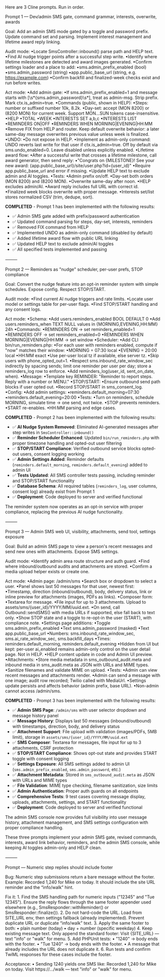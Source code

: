 Here are 3 Cline prompts. Run in order.

Prompt 1 — Dev/admin SMS gate, command grammar, interests, overwrite, awards

Goal: Add an admin SMS mode gated by a toggle and password prefix. Update command set and parsing. Implement interest management and lifetime award reply linking.

Audit mode:
•Locate SmsController::inbound() parse path and HELP text.
•Find AI nudge trigger points after a successful step write.
•Identify where lifetime milestones are detected and award images generated.
•Confirm settings loader and a place to add:
•sms.admin_prefix_enabled (bool)
•sms.admin_password (string)
•app.public_base_url (string, e.g. https://example.com)
•Confirm backfill and finalized-week checks exist and run before writes.

Act mode:
•Add admin gate:
•If sms.admin_prefix_enabled=1 and message starts with [\s*{sms.admin_password}\s*], treat as admin-msg. Strip prefix. Mark ctx.is_admin=true.
•Commands (public, shown in HELP):
•Steps: number or suffixed number 10k, 8.2k.
•Day-set: accept (MON 8200) or (8200 MON) for current week. Support MON…SUN tokens case-insensitive.
•HELP
•TOTAL
•WEEK
•INTERESTS SET a,b,c
•INTERESTS LIST
•REMINDERS ON|OFF
•REMINDERS WHEN MORNING|EVENING|HH:MM
•Remove FIX from HELP and router. Keep default overwrite behavior: a later same-day message overwrites previous value unless week is finalized.
•UNDO:
•Do not expose in HELP.
•Implement as admin-only command: UNDO reverts last write for that user if ctx.is_admin=true. Off by default via sms.undo_enabled=0. Leave disabled unless explicitly enabled.
•Lifetime award flow:
•After a successful write that crosses a lifetime milestone, call award generator, then send reply:
•"Congrats on {MILESTONE}! See your new award: {app.public_base_url}/site/user.php?id={user_id}"
•Require app.public_base_url and error if missing.
•Update HELP text to exclude admin and AI toggles.
•Tests:
•Admin prefix on/off.
•Day-set both orders (MON 8200) and (8200 MON).
•Overwrite same-day after noon.
•HELP excludes admin/AI.
•Award reply includes full URL with correct id.
•Finalized week blocks overwrite with proper message.
•Interests set/list stores normalized CSV (trim, dedupe, sort).

**COMPLETED** - Prompt 1 has been implemented with the following results:

- ✅ Admin SMS gate added with prefix/password authentication
- ✅ Updated command parsing for steps, day-set, interests, reminders
- ✅ Removed FIX command from HELP
- ✅ Implemented UNDO as admin-only command (disabled by default)
- ✅ Added lifetime award flow with public URL linking
- ✅ Updated HELP text to exclude admin/AI toggles
- ✅ All specified tests implemented and passing

⸻

Prompt 2 — Reminders as "nudge" scheduler, per-user prefs, STOP compliance

Goal: Convert the nudge feature into an opt-in reminder system with simple schedules. Expose config. Respect STOP/START.

Audit mode:
•Find current AI nudge triggers and rate limits.
•Locate user model or settings table for per-user flags.
•Find STOP/START handling and any consent logs.

Act mode:
•Schema:
•Add users.reminders_enabled BOOL DEFAULT 0
•Add users.reminders_when TEXT NULL values in {MORNING,EVENING,HH:MM} 24h
•Commands:
•REMINDERS ON → set reminders_enabled=1
•REMINDERS OFF → set reminders_enabled=0
•REMINDERS WHEN MORNING|EVENING|HH:MM → set window
•Scheduler:
•Add CLI bin/run_reminders.php:
•For each user with reminders enabled, compute if "now" matches their window:
•MORNING = 07:30 local
•EVENING = 20:00 local
•HH:MM exact
•Use per-user local tz if available, else server tz.
•Skip users with phone_opted_out=1.
•Respect sms.inbound_rate_window_sec indirectly by spacing sends; limit one reminder per user per day; store a reminders_log row to enforce.
•Add reminders_log(user_id, sent_on_date, when).
•Message:
•Template key REMINDER: "Reminder to report steps. Reply with a number or MENU."
•STOP/START:
•Ensure outbound send path blocks if user opted out.
•Record STOP/START in sms_consent_log.
•Config:
•Add admin settings:
•reminders.default_morning=07:30
•reminders.default_evening=20:00
•Tests:
•Turn on reminders, schedule MORNING, simulate time → one send, not twice.
•STOP prevents reminders.
•START re-enables.
•HH:MM parsing and edge cases.

**COMPLETED** - Prompt 2 has been implemented with the following results:

- ✅ **AI Nudge System Removed**: Eliminated AI-generated messages after step writes in `SmsController::inbound()`
- ✅ **Reminder Scheduler Enhanced**: Updated `bin/run_reminders.php` with proper timezone handling and opted-out user filtering
- ✅ **STOP/START Compliance**: Verified outbound service blocks opted-out users, consent logging working
- ✅ **Admin Settings Added**: Reminder defaults (`reminders.default_morning`, `reminders.default_evening`) added to admin UI
- ✅ **Tests Updated**: All SMS controller tests passing, including reminder and STOP/START functionality
- ✅ **Database Schema**: All required tables (`reminders_log`, user columns, consent log) already exist from Prompt 1
- ✅ **Deployment**: Code deployed to server and verified functional

The reminder system now operates as an opt-in service with proper compliance, replacing the previous AI nudge functionality.

⸻

Prompt 3 — Admin SMS web UI, visibility, attachments, send tool, settings exposure

Goal: Build an admin SMS page to view a person's recent messages and send new ones with attachments. Expose SMS settings.

Audit mode:
•Identify admin area route structure and auth guard.
•Find where inbound/outbound audits and attachments are stored.
•Confirm a media upload helper exists or create one.

Act mode:
•Admin page: /admin/sms
•Search box or dropdown to select a user.
•Panel shows last 50 messages for that user, newest first:
•Timestamp, direction (inbound/outbound), body, delivery status, link or inline preview for attachments (images, PDFs as links).
•Composer form:
•Textarea for message.
•File input for up to 3 attachments. Upload to assets/sms/{user_id}/YYYY/MM/uuid.ext.
•On send, call Outbound::sendSMS() with media URLs if supported, else fall back to text only.
•Show STOP state and a toggle to re-opt-in the user (START), with compliance note.
•Settings page additions:
•Toggle sms.admin_prefix_enabled
•Text sms.admin_password (masked)
•Text app.public_base_url
•Numbers: sms.inbound_rate_window_sec, sms.ai_rate_window_sec, sms.backfill_days
•Times: reminders.default_morning, reminders.default_evening
•Hidden from UI but kept: per-user ai_enabled remains admin-only control on the user detail page. Not in HELP.
•HELP content update in code and Admin UI preview.
•Attachments:
•Store media metadata in sms_outbound_audit.meta and inbound media in sms_audit.meta as JSON with URLs and MIME types.
•Sanitize filenames and validate MIME on upload.
•Tests:
•Admin can view recent messages and attachments render.
•Admin can send a message with one image; audit row recorded; Twilio called with MediaUrl.
•Settings update persists and affects behavior (admin prefix, base URL).
•Non-admin cannot access /admin/sms.

**COMPLETED** - Prompt 3 has been implemented with the following results:

- ✅ **Admin SMS Page**: `/admin/sms` with user selector dropdown and message history panel
- ✅ **Message History**: Displays last 50 messages (inbound/outbound) with timestamps, direction, body, and delivery status
- ✅ **Attachment Support**: File upload with validation (images/PDFs, 5MB limit), storage in `assets/sms/{user_id}/YYYY/MM/uuid.ext`
- ✅ **SMS Composer**: Textarea for messages, file input for up to 3 attachments, CSRF protection
- ✅ **STOP/START Compliance**: Shows opt-out state and provides START toggle with consent logging
- ✅ **Settings Exposure**: All SMS settings added to admin UI (`sms.admin_prefix_enabled`, `sms.admin_password`, etc.)
- ✅ **Attachment Metadata**: Stored in `sms_outbound_audit.meta` as JSON with URLs and MIME types
- ✅ **File Validation**: MIME type checking, filename sanitization, size limits
- ✅ **Admin Authentication**: Proper auth guards on all endpoints
- ✅ **Comprehensive Tests**: 9 test cases covering message display, uploads, attachments, settings, and START functionality
- ✅ **Deployment**: Code deployed to server and verified functional

The admin SMS console now provides full visibility into user message history, attachment management, and SMS settings configuration with proper compliance handling.

These three prompts implement your admin SMS gate, revised commands, interests, award link behavior, reminders, and the admin SMS console, while keeping AI toggles admin-only and HELP clean.

⸻

Prompt — Numeric step replies should include footer

Bug: Numeric step submissions return a bare message without the footer. Example:
Recorded 1,240 for Mike on today.
It should include the site URL reminder and the “info/walk” hint.

Fix it:
	1.	Find the SMS handling path for numeric inputs ("12345" and "Tue 12345"). Ensure the reply flows through the same footer appender used elsewhere (e.g., SmsResponder::withReminder() or SmsResponder::finalize()).
	2.	Do not hard-code the URL. Load from SITE_URL env, then settings fallback (already implemented). Prevent duplicate URL or duplicate “info/walk” text.
	3.	Apply the same footer to both:
	•	plain number (today)
	•	day + number (specific weekday)
	4.	Keep existing message text. Only append the standard footer:
Visit {SITE_URL} — text "info" or "walk" for menu.
	5.	Add PHPUnit tests:
	•	"1240" → body ends with the footer.
	•	"Tue 1240" → body ends with the footer.
	•	A message that already includes the URL does not duplicate it.
	6.	Run tests and confirm TwiML responses for these cases include the footer.

Acceptance:
	•	Sending 1240 yields one SMS like:
Recorded 1,240 for Mike on today. Visit https://…/walk — text "info" or "walk" for menu.
